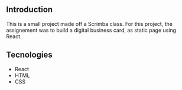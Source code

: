 ## Introduction

This is a small project made off a Scrimba class. For this project, the assignement was to build a digital business card, as static page using React. 

## Tecnologies
- React
- HTML
- CSS
